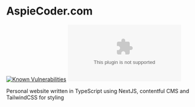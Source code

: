 # AspieCoder.com

[![Known Vulnerabilities](https://snyk.io/test/github/AspieCoder1/AspieCoder.com/badge.svg)](https://snyk.io/test/github/AspieCoder1/AspieCoder.com/)
![Vercel](https://vercelbadge.vercel.app/api/AspieCoder1/AspieCoder.com)

Personal website written in TypeScript using NextJS, contentful CMS and TailwindCSS for styling